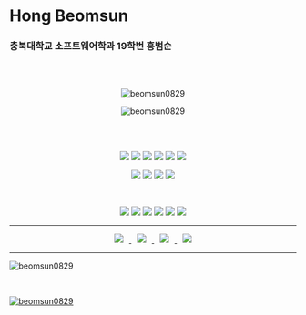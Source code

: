 

# Hong Beomsun

### 충북대학교 소프트웨어학과 19학번 홍범순

<div align=center>
</br>
</br>


<p align="center"><img src="https://github-readme-stats.vercel.app/api/top-langs?username=beomsun0829&show_icons=true&locale=en&layout=compact" alt="beomsun0829" /></p>
<p align="center"><img src="https://github-readme-streak-stats.herokuapp.com/?user=beomsun0829&" alt="beomsun0829" /></p>


<br/>
<br/>

<p align="center">
<img src="https://img.shields.io/badge/-Javascript-f7df1e?style=for-the-badge&logo=javascript&logoColor=black"/></a>
<img src="https://img.shields.io/badge/Python-3776AB?style=for-the-badge&logo=Python&logoColor=2B2728"/></a>
<img src="https://img.shields.io/badge/C++-00599C?style=for-the-badge&logo=c%2B%2B&logoColor=white"/></a>
<img src="https://img.shields.io/badge/HTML5-E34F26?style=for-the-badge&logo=HTML5&logoColor=white"/></a>
<img src="https://img.shields.io/badge/CSS3-1572B6?style=for-the-badge&logo=CSS3&logoColor=white"/></a>
<img src="https://img.shields.io/badge/Arduino-00979D?style=for-the-badge&logo=Arduino&logoColor=white"/></a>
</p>

<p align="center">
<img src="https://img.shields.io/badge/TensorFlow-47A248?style=for-the-badge&logo=TensorFlow&logoColor=white"/></a> 
<img src="https://img.shields.io/badge/Google Cloud Computing-232F3E?style=for-the-badge&logo=GoogleCloud&logoColor=white"/></a> 
<img src="https://img.shields.io/badge/OpenAI-412991?style=for-the-badge&logo=OpenAI&logoColor=white"/></a>  
<img src="https://img.shields.io/badge/OpenCV-5C3EE8?style=for-the-badge&logo=OpenCV&logoColor=white"/></a>  
</p>



</br>


<p align="center">
<img src="https://img.shields.io/badge/Windows-0078D6?style=for-the-badge&logo=Windows&logoColor=white"/></a>  
<img src="https://img.shields.io/badge/Linux-FCC624?style=for-the-badge&logo=Linux&logoColor=black"/></a> 
<img src="https://img.shields.io/badge/Visual Studio Code-007ACC?style=for-the-badge&logo=VisualStudiocode&logoColor=white"/></a>  
<img src="https://img.shields.io/badge/Google Colab-232F3E?style=for-the-badge&logo=GoogleColab&logoColor=white"/></a>  
<img src="https://img.shields.io/badge/Visual Studio-5C2D91?style=for-the-badge&logo=VisualStudio&logoColor=white"/></a>  
<img src="https://img.shields.io/badge/Jupyter-F37626?style=for-the-badge&logo=Jupyter&logoColor=white"/></a>  

</p>
</div>


<hr>

<p align="center">
<a href="mailto:ghsqjatns@gmail.com"> <img src="https://img.shields.io/badge/ghsqjatns@gmail.com-d14836?style=for-the-badge&logo=Gmail&logoColor=white&link=mailto:ghsqjatns@gmail.com" style="height : auto; margin-left : 10px; margin-right : 10px;"/>
</a>
<a href="https://beomsun0829.tistory.com/"> <img src="http://img.shields.io/badge/-Tech%20Blog-655ced?style=for-the-badge&logo=github&logoColor=white&link=https://beomsun0829.tistory.com/" style="height : auto; margin-left : 10px; margin-right : 10px;"/>
</a>
<a href="https://instagram.com/beomsun_kun"> <img src="http://img.shields.io/badge/-Instagram-E4405F?style=for-the-badge&logo=instagram&logoColor=white&link=https://instagram.com/beomsun_kun/" style="height : auto; margin-left : 10px; margin-right : 10px;"/>
</a>
<a href="https://www.facebook.com/beomsun0829"> <img src="http://img.shields.io/badge/-facebook-1877F2?style=for-the-badge&logo=facebook&logoColor=white&link=https://www.facebook.com/beomsun0829" style="height : auto; margin-left : 10px; margin-right : 10px;"/>
</a>
</p>


<hr>




<p align="left" ><img src="https://github-readme-stats.vercel.app/api?username=beomsun0829&show_icons=true&locale=en" alt="beomsun0829" /></p>

<br/>

<p align="left"> <a href="https://github.com/ryo-ma/github-profile-trophy"><img src="https://github-profile-trophy.vercel.app/?username=beomsun0829" alt="beomsun0829" /></a> </p>


